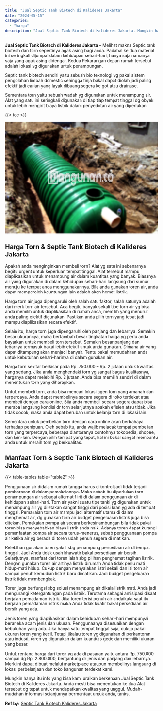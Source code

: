 ```yaml
---
title: "Jual Septic Tank Biotech di Kalideres Jakarta"
date: "2024-05-15"
categories: 
  - "harga"
description: "Jual Septic Tank Biotech di Kalideres Jakarta. Mungkin hanya itu info yang bisa kami uraikan berkenaan Jual Septic Tank Biotech di Kalideres Jakarta. Anda me..."
---
```


**Jual Septic Tank Biotech di Kalideres Jakarta** – Melihat makna Septic tank biotech dan torn sepertinya agak asing bagi anda. Padahal ke dua material ini seringkali dijumpai dalam kehidupan sehari-hari, hanya saja namanya saja yang agak asing didengar. Kedua Pekarangan depan rumah tersebut adalah lokasi yg digunakan untuk penampungan.

Septic tank biotech sendiri yaitu sebuah bio teknologi yg pakai sistem pengolahan limbah domestic sehingga tinja bakal dapat diolah jadi paling efektif jadi carian yang layak dibuang segera ke got atau drainase.

Sementara torn yaitu sebuah wadah yg digunakan untuk menampung air. Alat yang satu ini seringkali digunakan di tiap tiap tempat tinggal dg obyek untuk lebih mengirit biaya listrik dalam penyedotan air yang diperlukan.

{{< toc >}}

![Jual Septic Tank Biotech di Kalideres Jakarta](/images/jual-bio-septictank-45.png)

## Harga Torn & Septic Tank Biotech di Kalideres Jakarta

Apakah anda menginginkan membeli torn? Alat yg satu ini sebenarnya begitu urgent untuk keperluan tempat tinggal. Alat tersebut mampu diaplikasikan untuk menampung air dalam kuantitas yang banyak. Biasanya air yang digunakan di dalam kehidupan sehari-hari langsung dari sumur menuju ke tempat anda menggunakannya. Bila anda gunakan toren air, anda dapat memperoleh keuntungan lain adalah akan hemat listrik.

Harga torn air juga dipengaruhi oleh salah satu faktor, salah satunya adalah dari merk torn air tersebut. Ada begitu banyak sekali tipe torn air yg bisa anda memilih untuk diaplikasikan di rumah anda, memilih yang menurut anda paling efektif digunakan. Pastikan anda pilih torn yang tepat jadi mampu diaplikasikan secara efektif.

Selain itu, harga torn juga dipengaruhi oleh panjang dan lebarnya. Semakin besar ukurannya, maka bertambah besar tingkatan harga yg perlu anda bayarkan untuk membeli torn tersebut. Semakin besar panjang dan lebarnya termasuk bakal lebih efektif untuk anda gunakan. Dimana air yang dapat ditampung akan menjadi banyak. Tentu bakal memudahkan anda untuk kebutuhan sehari-harinya di dalam gunakan air.

Harga torn sekitar berkisar pada Rp. 750.000 – Rp. 2 jutaan untuk kwalitas yang sedang. Jika anda menghendaki torn yg sangat bagus kualitasnya, harganya dapat melebihi Rp. 2 jutaan. Anda bisa memilih sendiri di dalam menentukan torn yang diharapkan.

Untuk membeli torn, anda bisa mencari lokasi agen torn yang amanah dan terpercaya. Anda dapat membelinya secara segera di toko terdekat atau membeli dengan cara online. Bila anda membeli secara segera dapat bisa meraba langsung kondisi dr torn selanjutnya apakah efisien atau tidak. Jika tidak cocok, maka anda dapat berubah untuk belanja torn di lokasi lain.

Sementara untuk pembelian torn dengan cara online akan berbahaya terhadap penipuan. Oleh sebab itu, anda wajib melacak tempat pembelian torn yang terpercaya, beberapa diantaranya contohnya tokopedia, shopee, dan lain-lain. Dengan pilih tempat yang tepat, hal ini bakal sangat membantu anda untuk meraih torn yg berkualitas.

## Manfaat Torn & Septic Tank Biotech di Kalideres Jakarta

{{< table-tables table="table2" >}}

Penggunaan air didalam rumah tangga harus dikontrol jadi tidak terjadi pemborosan di dalam pemakaiannya. Maka sebab itu diperlukan torn penampungan air sebagai alternatif irit di dalam penggunaan air di kehidupan sehari-hari. Torn air yakni suatu tipe tanki yg digunakan untuk menampung air yg diletakan sangat tinggi dari posisi kran yg ada di tempat tinggal. Pemakaian torn air mampu jadi alternatif utama di dalam menghemat air, dg gunakan torn air budget pengeluaran listrik juga bisa ditekan. Pemakaian pompa air secara berkesinambungan bila tidak pakai toren bisa menyebabkan biaya listrik anda naik. Adanya toren dapat kurangi pemanfaatan pompa air secara terus-menerus, sebab pengguanaan pompa air ketika air yg berada di toren udah penuh segera di matikan.

Kelebihan gunakan toren yakni sbg penampung persediaan air di tempat tinggal. Jadi Anda tidak usah khawatir bakal persediaan air bersih. Selanjutnya, manfaat dari toren ialah sbg pilihan penghemat tagihan listrik. Dengan gunakan toren air artinya listrik dirumah Anda tidak perlu mati hidup-mati hidup. Cukup dengan menyalakan listri sekali dan isi torn air sampai penuh kemudian listrik baru dimatikan. Jadi budget pengeluaran listrik tidak membengkak.

Toren juga berfungsi sbg solusi menampung air dikala listrik mati. Anda jadi mengurangi ketergantungan pada listrik. Terutama sebagai antisipasi disaat berjalan pemadaman listrik. Jika toren terisi penuh air andaikata saat itu berjalan pemadaman listrik maka Anda tidak kuatir bakal persediaan air bersih yang ada.

Jenis toren yang diaplikasikan dalam kehidupan sehari-hari mempunyai beraneka acam jenis dan ukuran. Penggunaanya disesuaikan dengan kebutuhan yang ada. Jika hanya satu tempat tinggal saja, cukup pakai ukuran toren yang kecil. Tetapi jikalau toren yg digunakan di perkantoran atau industi, toren yg digunakan dalam kuantitas gede dan memiliki ukuran yang besar.

Untuk rentang harga dari toren yg ada di pasaran yaitu antara Rp. 750.000 sampai dg Rp. 2.800.000, bergantung dr jenis dan panjang dan lebarnya. Merk ini dapat dibuat melalui marketplace ataupun membelinya langsung di lokasi perbelanjaan dan toko bangunan terdekat kami.

Mungkin hanya itu info yang bisa kami uraikan berkenaan Jual Septic Tank Biotech di Kalideres Jakarta. Anda mesti bisa menentukan ke dua Alat tersebut dg tepat untuk mendapatkan kwalitas yang unggul. Mudah-mudahan informasi selanjutnya bermanfaat untuk anda, tanks.

**Ref by:** [Septic Tank Biotech Kalideres Jakarta](https://id.wikipedia.org/wiki/Septic)
